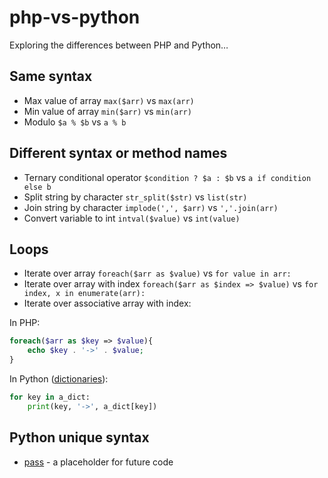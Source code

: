 # php-vs-python

Exploring the differences between PHP and Python…

## Same syntax

* Max value of array `max($arr)` vs `max(arr)`
* Min value of array `min($arr)` vs `min(arr)`
* Modulo `$a % $b` vs `a % b`

## Different syntax or method names

* Ternary conditional operator `$condition ? $a : $b` vs `a if condition else b`
* Split string by character `str_split($str)` vs `list(str)`
* Join string by character `implode(',', $arr)` vs `','.join(arr)`
* Convert variable to int `intval($value)` vs `int(value)`

## Loops

* Iterate over array `foreach($arr as $value)` vs `for value in arr:`
* Iterate over array with index `foreach($arr as $index => $value)` vs `for index, x in enumerate(arr):`
* Iterate over associative array with index:
 
In PHP: 
```php
foreach($arr as $key => $value){
    echo $key . '->' . $value;
}
```

In Python ([dictionaries](https://www.w3schools.com/python/python_dictionaries.asp)): 
```py
for key in a_dict:
    print(key, '->', a_dict[key])
```

## Python unique syntax

* [pass](https://www.w3schools.com/python/ref_keyword_pass.asp) - a placeholder for future code
